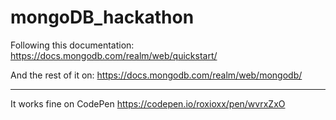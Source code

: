# mongoDB_hackathon

Following this documentation:
https://docs.mongodb.com/realm/web/quickstart/

And the rest of it on: 
https://docs.mongodb.com/realm/web/mongodb/


--------------
It works fine on CodePen
https://codepen.io/roxioxx/pen/wvrxZxO 
